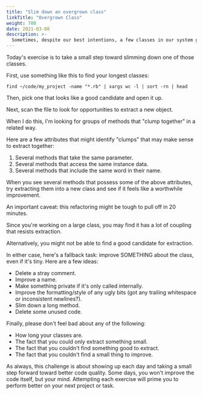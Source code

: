 ```yaml
---
title: "Slim down an overgrown class"
linkTitle: "Overgrown Class"
weight: 700
date: 2021-03-08
description: >-
  Sometimes, despite our best intentions, a few classes in our system get large and unwieldy.
---
```


Today's exercise is to take a small step toward slimming down one of those
classes.

First, use something like this to find your longest classes:

```
find ~/code/my_project -name "*.rb" | xargs wc -l | sort -rn | head
```

Then, pick one that looks like a good candidate and open it up.

Next, scan the file to look for opportunities to extract a new object. 

When I do this, I'm looking for groups of methods that "clump together" in a
related way.

Here are a few attributes that might identify "clumps" that may make sense to
extract together:

1. Several methods that take the same parameter.
2. Several methods that access the same instance data.
3. Several methods that include the same word in their name.

When you see several methods that possess some of the above attributes, try
extracting them into a new class and see if it feels like a worthwhile
improvement.

An important caveat: this refactoring might be tough to pull off in 20 minutes. 

Since you're working on a large class, you may find it has a lot of coupling
that resists extraction. 

Alternatively, you might not be able to find a good candidate for extraction.

In either case, here's a fallback task: improve SOMETHING about the class, even
if it's tiny. Here are a few ideas:

- Delete a stray comment.
- Improve a name.
- Make something private if it's only called internally.
- Improve the formatting/style of any ugly bits (got any trailing whitespace or
  inconsistent newlines?).
- Slim down a long method.
- Delete some unused code. 

Finally, please don't feel bad about any of the following:

- How long your classes are.
- The fact that you could only extract something small.
- The fact that you couldn't find something good to extract.
- The fact that you couldn't find a small thing to improve.

As always, this challenge is about showing up each day and taking a small step
forward toward better code quality. Some days, you won't improve the code
itself, but your mind. Attempting each exercise will prime you to perform
better on your next project or task.
